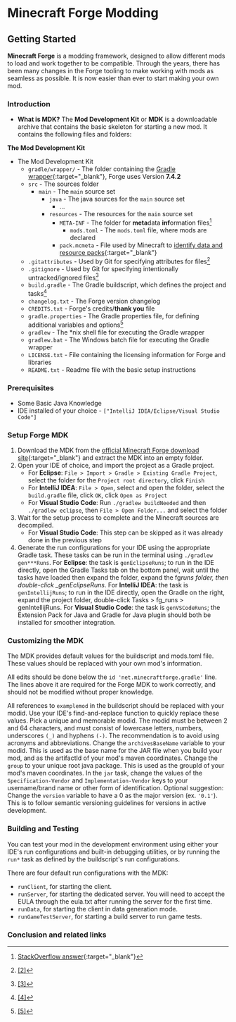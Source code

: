 # Minecraft Forge Modding

## Getting Started

**Minecraft Forge** is a modding framework, designed to allow different mods to load and work together to be compatible. Through the years, there has been many changes in the Forge tooling to make working with mods as seamless as possible. It is now easier than ever to start making your own mod.

### Introduction

- **What is MDK?**
  The **Mod Development Kit** or **MDK** is a downloadable archive that contains the basic skeleton for starting a new mod. It contains the following files and folders:

**The Mod Development Kit**

- The Mod Development Kit
  - `gradle/wrapper/` - The folder containing the [Gradle wrapper](https://docs.gradle.org/7.4.2/userguide/gradle_wrapper.html){:target="\_blank"}, Forge uses Version **7.4.2**
  - `src` - The sources folder
    - `main` - The `main` source set
      - `java` - The java sources for the `main` source set
        - ...
      - `resources` - The resources for the `main` source set
        - `META-INF` - The folder for **meta**data **inf**ormation files[^1]
          - `mods.toml` - The `mods.toml` file, where mods are declared
        - `pack.mcmeta` - File used by Minecraft to [identify data and resource packs](https://minecraft.gamepedia.com/Data_Pack#pack.mcmeta){:target="\_blank"}
  - `.gitattributes` - Used by Git for specifying attributes for files[^2]
  - `.gitignore` - Used by Git for specifying intentionally untracked/ignored files[^3]
  - `build.gradle` - The Gradle buildscript, which defines the project and tasks[^4]
  - `changelog.txt` - The Forge version changelog
  - `CREDITS.txt` - Forge's credits/**thank you** file
  - `gradle.properties` - The Gradle properties file, for defining additional variables and options[^5]
  - `gradlew` - The \*nix shell file for executing the Gradle wrapper
  - `gradlew.bat` - The Windows batch file for executing the Gradle wrapper
  - `LICENSE.txt` - File containing the licensing information for Forge and libraries
  - `README.txt` - Readme file with the basic setup instructions

[^1]: [StackOverflow answer](https://stackoverflow.com/a/6075320/14416954){:target="\_blank"}
[^2]: [[2]](https://git-scm.com/docs/gitattributes)
[^3]: [[3]](https://git-scm.com/docs/gitignore)
[^4]: [[4]](https://docs.gradle.org/7.4.2/userguide/tutorial_using_tasks.html)
[^5]: [[5]](https://docs.gradle.org/7.4.2/userguide/build_environment.html#sec:gradle_configuration_properties)

### Prerequisites

- Some Basic Java Knowledge
- IDE installed of your choice - `["IntelliJ IDEA/Eclipse/Visual Studio Code"]`

### Setup Forge MDK

1. Download the MDK from the [official Minecraft Forge download site](https://files.minecraftforge.net/){:target="\_blank"} and extract the MDK into an empty folder.
2. Open your IDE of choice, and import the project as a Gradle project.
   - For **Eclipse**: `File > Import > Gradle > Existing Gradle Project`, select the folder for the `Project root directory`, click `Finish`
   - For **IntelliJ IDEA**: `File > Open`, select and open the folder, select the `build.gradle` file, click `OK`, click `Open as Project`
   - For **Visual Studio Code**: Run `./gradlew buildNeeded` and then `./gradlew eclipse`, then `File > Open Folder...` and select the folder
3. Wait for the setup process to complete and the Minecraft sources are decompiled.
   - For **Visual Studio Code**: This step can be skipped as it was already done in the previous step
4. Generate the run configurations for your IDE using the appropriate Gradle task. These tasks can be run in the terminal using `./gradlew gen***Runs`.
   For **Eclipse**: the task is `genEclipseRuns`; to run in the IDE directly, open the Gradle Tasks tab on the bottom panel, wait until the tasks have loaded then expand the folder, expand the fg*runs folder, then double-click \_genEclipseRuns*.
   For **IntelliJ IDEA**: the task is `genIntellijRuns`; to run in the IDE directly, open the Gradle on the right, expand the project folder, double-click Tasks > fg_runs > genIntellijRuns.
   For **Visual Studio Code**: the task is `genVSCodeRuns`; the Extension Pack for Java and Gradle for Java plugin should both be installed for smoother integration.

### Customizing the MDK

The MDK provides default values for the buildscript and mods.toml file. These values should be replaced with your own mod's information.

All edits should be done below the `id 'net.minecraftforge.gradle'` line. The lines above it are required for the Forge MDK to work correctly, and should not be modified without proper knowledge.

All references to `examplemod` in the buildscript should be replaced with your modid.
Use your IDE's find-and-replace function to quickly replace these values.
Pick a unique and memorable modid. The modid must be between 2 and 64 characters, and must consist of lowercase letters, numbers, underscores `(_)` and hyphens `(-)`. The recommendation is to avoid using acronyms and abbreviations.
Change the `archivesBaseName` variable to your modid. This is used as the base name for the JAR file when you build your mod, and as the artifactId of your mod's maven coordinates.
Change the `group` to your unique root java package. This is used as the groupId of your mod's maven coordinates.
In the `jar` task, change the values of the `Specification-Vendor` and `Implementation-Vendor` keys to your username/brand name or other form of identification.
Optional suggestion: Change the `version` variable to have a 0 as the major version (ex. `'0.1'`). This is to follow semantic versioning guidelines for versions in active development.

### Building and Testing

You can test your mod in the development environment using either your IDE's run configurations and built-in debugging utilities, or by running the `run*` task as defined by the buildscript's run configurations.

There are four default run configurations with the MDK:

- `runClient`, for starting the client.
- `runServer`, for starting the dedicated server. You will need to accept the EULA through the eula.txt after running the server for the first time.
- `runData`, for starting the client in data generation mode.
- `runGameTestServer`, for starting a build server to run game tests.

### Conclusion and related links
